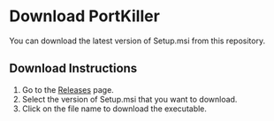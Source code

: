 # Download PortKiller

You can download the latest version of Setup.msi from this repository.

## Download Instructions

1. Go to the [Releases]([PortKiller](https://github.com/HenryKim2022/PortKiller/releases/tag/PortKiller) ) page.
2. Select the version of Setup.msi that you want to download.
3. Click on the file name to download the executable.
